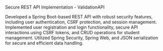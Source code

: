 Secure REST API Implementation - ValidationAPI

Developed a Spring Boot-based REST API with robust security features, including user authentication, CSRF protection, and session management. Implemented user registration and login functionality, secure API interactions using CSRF tokens, and CRUD operations for student management. Utilized Spring Security, Spring Web, and JSON serialization for secure and efficient data handling.
